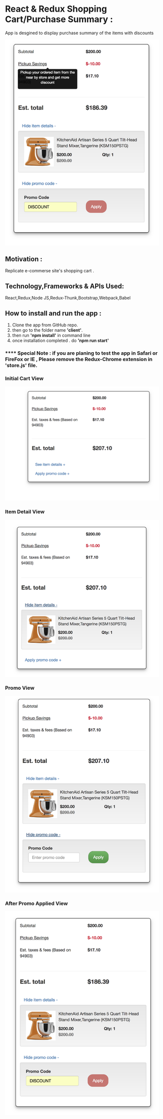# React & Redux Shopping Cart/Purchase Summary :

App is desgined to display purchase summary of the items with discounts

![Screen view of current items](readme-images/react-redux-cart-final-view.png)

## Motivation :

Replicate e-commerse site's shopping cart .

## Technology,Frameworks & APIs Used:

React,Redux,Node JS,Redux-Thunk,Bootstrap,Webpack,Babel

## How to install and run the app :

1.  Clone the app from GitHub repo.
2.  then go to the folder name **'client'**.
3.  then run **'npm install'** in command line
4.  once installation completed . do **'npm run start'**

### \*\*\*\* Special Note : if you are planing to test the app in Safari or FireFox or IE , Please remove the Redux-Chrome extension in 'store.js' file.

### Initial Cart View

![Screen view of current items](readme-images/react-redux-cart-initial-view.png)

### Item Detail View

![Screen view of current items](readme-images/react-redux-cart-item-detail-view.png)

### Promo View

![Screen view of current items](readme-images/react-redux-cart-promo-view.png)

### After Promo Applied View

![Screen view of current items](readme-images/react-redux-cart-after-promo-view.png)
